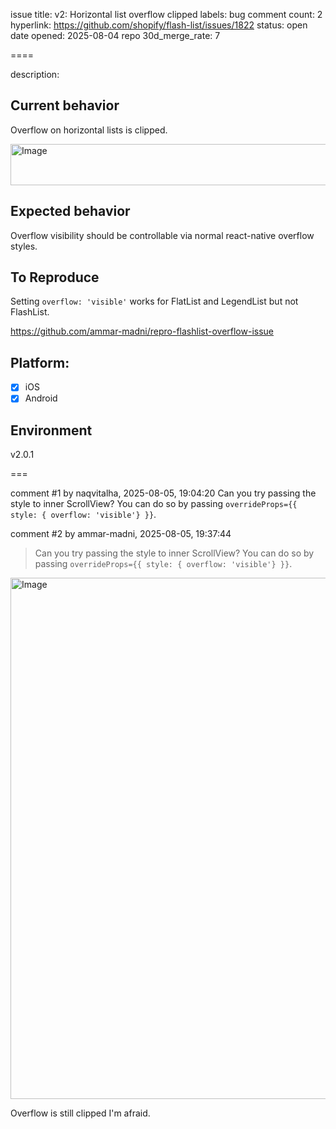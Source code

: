 issue title: v2: Horizontal list overflow clipped
labels: bug
comment count: 2
hyperlink: https://github.com/shopify/flash-list/issues/1822
status: open
date opened: 2025-08-04
repo 30d_merge_rate: 7

====

description:
<!-- Thanks for taking the time to fill out this bug report!

If this is not a bug report, please use other relevant channels:
- [Create a feature proposal on Discussions](https://github.com/Shopify/flash-list/discussions/new)
- [Chat with others in the #flash-list channel on Shopify React Native Open Source Discord](https://discord.com/channels/928252803867107358/986654488326701116)

Before you proceed:

- Make sure you are on latest versions of the FlashList package.
- If you are having an issue with your machine or build tools, the issue belongs on another repository as that is outside of the scope of FlashList. -->

## Current behavior

Overflow on horizontal lists is clipped.

<img width="520" height="66" alt="Image" src="https://github.com/user-attachments/assets/5a76dc2a-194c-4395-af5c-9b0d104b728d" />

## Expected behavior

Overflow visibility should be controllable via normal react-native overflow styles.

## To Reproduce

Setting `overflow: 'visible'` works for FlatList and LegendList but not FlashList.

https://github.com/ammar-madni/repro-flashlist-overflow-issue

## Platform:

- [x] iOS
- [x] Android

## Environment

v2.0.1


===

comment #1 by naqvitalha, 2025-08-05, 19:04:20
Can you try passing the style to inner ScrollView? You can do so by passing `overrideProps={{ style: { overflow: 'visible'} }}`.


comment #2 by ammar-madni, 2025-08-05, 19:37:44
> Can you try passing the style to inner ScrollView? You can do so by passing `overrideProps={{ style: { overflow: 'visible'} }}`.

<img width="1108" height="834" alt="Image" src="https://github.com/user-attachments/assets/4cb670f2-9851-4542-a597-71692a92cf0b" />

Overflow is still clipped I'm afraid.
